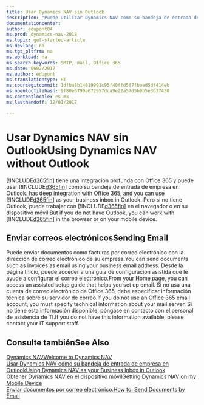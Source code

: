 ```yaml
---
title: Usar Dynamics NAV sin Outlook
description: "Puede utilizar Dynamics NAV como su bandeja de entrada de empresa en Outlook porque está integrado con Office 365, sin embargo, también puede trabajar sin Outlook en un navegador o en su dispositivo móvil."
documentationcenter: 
author: edupont04
ms.prod: dynamics-nav-2018
ms.topic: get-started-article
ms.devlang: na
ms.tgt_pltfrm: na
ms.workload: na
ms.search.keywords: SMTP, mail, Office 365
ms.date: 0602/2017
ms.author: edupont
ms.translationtype: HT
ms.sourcegitcommit: 1dfba8b14019991c95f40ffd5f7fbaed5df414eb
ms.openlocfilehash: 9f80e6790a672957dca9e22a57d5b9b5e3b37430
ms.contentlocale: es-mx
ms.lasthandoff: 12/01/2017

---
```

# <a name="using-dynamics-nav-without-outlook"></a><span data-ttu-id="f041d-103">Usar Dynamics NAV sin Outlook</span><span class="sxs-lookup"><span data-stu-id="f041d-103">Using Dynamics NAV without Outlook</span></span>
[!INCLUDE[d365fin](includes/d365fin_md.md)]<span data-ttu-id="f041d-104"> tiene una integración profunda con Office 365 y puede usar [!INCLUDE[d365fin](includes/d365fin_md.md)] como su bandeja de entrada de empresa en Outlook.</span><span class="sxs-lookup"><span data-stu-id="f041d-104"> has deep integration with Office 365, and you can use [!INCLUDE[d365fin](includes/d365fin_md.md)] as your business inbox in Outlook.</span></span> <span data-ttu-id="f041d-105">Pero si no tiene Outlook, puede trabajar con [!INCLUDE[d365fin](includes/d365fin_md.md)] en el navegador o en su dispositivo móvil.</span><span class="sxs-lookup"><span data-stu-id="f041d-105">But if you do not have Outlook, you can work with [!INCLUDE[d365fin](includes/d365fin_md.md)] in the browser or on your mobile device.</span></span>  

## <a name="sending-email"></a><span data-ttu-id="f041d-106">Enviar correos electrónicos</span><span class="sxs-lookup"><span data-stu-id="f041d-106">Sending Email</span></span>
<span data-ttu-id="f041d-107">Puede enviar documentos como facturas por correo electrónico con la dirección de correo electrónico de su empresa.</span><span class="sxs-lookup"><span data-stu-id="f041d-107">You can send documents such as invoices as email using your business email address.</span></span> <span data-ttu-id="f041d-108">Desde la página Inicio, puede acceder a una guía de configuración asistida que le ayude a configurar el correo electrónico.</span><span class="sxs-lookup"><span data-stu-id="f041d-108">From your Home page, you can access an assisted setup guide that helps you set up email.</span></span> <span data-ttu-id="f041d-109">Si no usa una cuenta de correo electrónico de Office 365, debe especificar información técnica sobre su servidor de correo.</span><span class="sxs-lookup"><span data-stu-id="f041d-109">If you do not use an Office 365 email account, you must specify technical information about your mail server.</span></span> <span data-ttu-id="f041d-110">Si no tiene esta información disponible, póngase en contacto con el personal de asistencia de TI.</span><span class="sxs-lookup"><span data-stu-id="f041d-110">If you do not have this information available, please contact your IT support staff.</span></span>  


## <a name="see-also"></a><span data-ttu-id="f041d-111">Consulte también</span><span class="sxs-lookup"><span data-stu-id="f041d-111">See Also</span></span>
[<span data-ttu-id="f041d-112">Dynamics NAV</span><span class="sxs-lookup"><span data-stu-id="f041d-112">Welcome to Dynamics NAV</span></span>](index.md)  
[<span data-ttu-id="f041d-113">Usar Dynamics NAV como su bandeja de entrada de empresa en Outlook</span><span class="sxs-lookup"><span data-stu-id="f041d-113">Using Dynamics NAV as your Business Inbox in Outlook</span></span>](madeira-outlook.md)  
[<span data-ttu-id="f041d-114">Obtener Dynamics NAV en el dispositivo móvil</span><span class="sxs-lookup"><span data-stu-id="f041d-114">Getting Dynamics NAV on my Mobile Device</span></span>](install-mobile-app.md)  
[<span data-ttu-id="f041d-115">Enviar documentos por correo electrónico.</span><span class="sxs-lookup"><span data-stu-id="f041d-115">How to: Send Documents by Email</span></span>](ui-how-send-documents-email.md)

